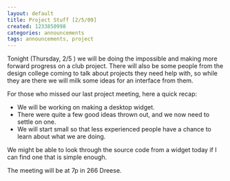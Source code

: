 ```yaml
---
layout: default
title: Project Stuff [2/5/09]
created: 1233850998
categories: announcements
tags: announcements, project
---
```

Tonight (Thursday, 2/5 ) we will be doing the impossible and making more forward progress on a club project. There will also be some people from the design college coming to talk about projects they need help with, so while they are there we will milk some ideas for an interface from them.

For those who missed our last project meeting, here a quick recap:

- We will be working on making a desktop widget.
- There were quite a few good ideas thrown out, and we now need to settle on one.
- We will start small so that less experienced people have a chance to learn about what we are doing.

We might be able to look through the source code from a widget today if I can find one that is simple enough.

The meeting will be at 7p in 266 Dreese.
